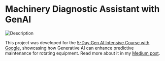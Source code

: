 # Machinery Diagnostic Assistant with GenAI

![Description](image.jpg)


This project was developed for the [5-Day Gen AI Intensive Course with Google](https://www.kaggle.com/learn-guide/5-day-genai), showcasing how Generative AI can enhance predictive maintenance for rotating equipment. Read more about it in my [Medium post](https://medium.com/@ali.dibaj93/machinery-diagnostic-assistant-enhancing-predictive-maintenance-with-genai-547ca9eddf8a).

